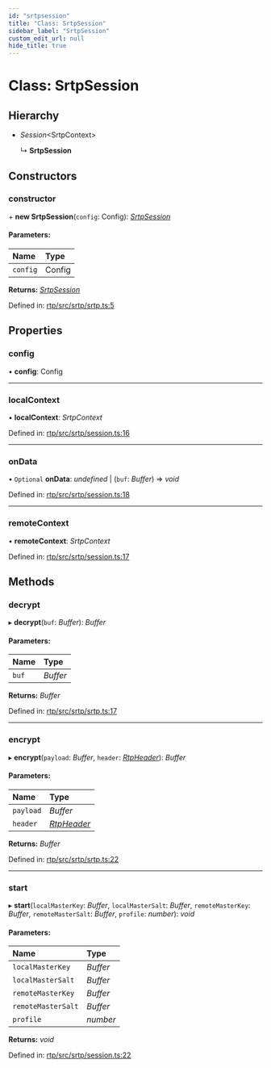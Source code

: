 ```yaml
---
id: "srtpsession"
title: "Class: SrtpSession"
sidebar_label: "SrtpSession"
custom_edit_url: null
hide_title: true
---
```


# Class: SrtpSession

## Hierarchy

* *Session*<SrtpContext\>

  ↳ **SrtpSession**

## Constructors

### constructor

\+ **new SrtpSession**(`config`: Config): [*SrtpSession*](srtpsession.md)

#### Parameters:

Name | Type |
:------ | :------ |
`config` | Config |

**Returns:** [*SrtpSession*](srtpsession.md)

Defined in: [rtp/src/srtp/srtp.ts:5](https://github.com/shinyoshiaki/werift-webrtc/blob/2cffe94/packages/rtp/src/srtp/srtp.ts#L5)

## Properties

### config

• **config**: Config

___

### localContext

• **localContext**: *SrtpContext*

Defined in: [rtp/src/srtp/session.ts:16](https://github.com/shinyoshiaki/werift-webrtc/blob/2cffe94/packages/rtp/src/srtp/session.ts#L16)

___

### onData

• `Optional` **onData**: *undefined* \| (`buf`: *Buffer*) => *void*

Defined in: [rtp/src/srtp/session.ts:18](https://github.com/shinyoshiaki/werift-webrtc/blob/2cffe94/packages/rtp/src/srtp/session.ts#L18)

___

### remoteContext

• **remoteContext**: *SrtpContext*

Defined in: [rtp/src/srtp/session.ts:17](https://github.com/shinyoshiaki/werift-webrtc/blob/2cffe94/packages/rtp/src/srtp/session.ts#L17)

## Methods

### decrypt

▸ **decrypt**(`buf`: *Buffer*): *Buffer*

#### Parameters:

Name | Type |
:------ | :------ |
`buf` | *Buffer* |

**Returns:** *Buffer*

Defined in: [rtp/src/srtp/srtp.ts:17](https://github.com/shinyoshiaki/werift-webrtc/blob/2cffe94/packages/rtp/src/srtp/srtp.ts#L17)

___

### encrypt

▸ **encrypt**(`payload`: *Buffer*, `header`: [*RtpHeader*](rtpheader.md)): *Buffer*

#### Parameters:

Name | Type |
:------ | :------ |
`payload` | *Buffer* |
`header` | [*RtpHeader*](rtpheader.md) |

**Returns:** *Buffer*

Defined in: [rtp/src/srtp/srtp.ts:22](https://github.com/shinyoshiaki/werift-webrtc/blob/2cffe94/packages/rtp/src/srtp/srtp.ts#L22)

___

### start

▸ **start**(`localMasterKey`: *Buffer*, `localMasterSalt`: *Buffer*, `remoteMasterKey`: *Buffer*, `remoteMasterSalt`: *Buffer*, `profile`: *number*): *void*

#### Parameters:

Name | Type |
:------ | :------ |
`localMasterKey` | *Buffer* |
`localMasterSalt` | *Buffer* |
`remoteMasterKey` | *Buffer* |
`remoteMasterSalt` | *Buffer* |
`profile` | *number* |

**Returns:** *void*

Defined in: [rtp/src/srtp/session.ts:22](https://github.com/shinyoshiaki/werift-webrtc/blob/2cffe94/packages/rtp/src/srtp/session.ts#L22)
